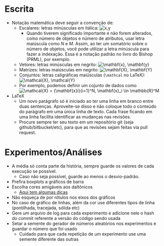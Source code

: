 # Escrita

- Notação matemática deve seguir a convenção de:
  - Escalares: letras minúsculas em itálica: ![x,y](https://render.githubusercontent.com/render/math?math=x%2Cy)
    - Quando tiverem significado importante e não forem alterados, como número de objetos e número de atributos, usar letra maiúscula como *N* e *M*. Assim, ao ter um somatório sobre o número de objetos, você pode utilizar a letra minúscula para fazer a indexação. Essa é a notação padrão no livro do Bishop (PRML), por exemplo.
  - Vetores: letras minúsculas em negrito: ![\mathbf{x}, \mathbf{y}](https://render.githubusercontent.com/render/math?math=%5Cmathbf%7Bx%7D%2C%20%5Cmathbf%7By%7D)
  - Matrizes: letras maiúsculas em negrito: ![\mathbf{X}, \mathbf{Y}](https://render.githubusercontent.com/render/math?math=%5Cmathbf%7BX%7D%2C%20%5Cmathbf%7BY%7D)
  - Conjuntos: letras caligráficas maiúsculas (`\mathcal` no LaTeX): ![\mathcal{X}, \mathcal{Y}](https://render.githubusercontent.com/render/math?math=%5Cmathcal%7BX%7D%2C%20%5Cmathcal%7BY%7D)
  - Por exemplo, podemos definir um cojunto de dados como ![\mathcal{X} = \{\mathbf{x}_i\}_{i=1}^N, \mathbf{x}_i \in \mathbb{R}^M](https://render.githubusercontent.com/render/math?math=%5Cmathcal%7BX%7D%20%3D%20%5C%7B%5Cmathbf%7Bx%7D_i%5C%7D_%7Bi%3D1%7D%5EN%2C%20%5Cmathbf%7Bx%7D_i%20%5Cin%20%5Cmathbb%7BR%7D%5EM)
- LaTeX
  - Um novo parágrafo só é iniciado ao ter uma linha em branco entre duas sentenças. 
  Aproveite-se disso e não coloque todo o conteúdo do parágrafo em uma única linha de texto. 
  Cada frase ficando em uma linha facilita identificar as mudanças nas revisões.
  - Procure sempre ter seu texto em um repositório git (seja github/bitbucket/etc), para que as revisões sejam feitas via pull request.

# Experimentos/Análises

- A média só conta parte da história, sempre guarde os valores de cada execução se possível.
  - Caso não seja possível, guarde ao menos o desvio-padrão.
- Prefira boxplots a gráficos de barra
- Escolha cores amigáveis aos daltônicos
  - [Aqui tem algumas dicas](https://thenode.biologists.com/data-visualization-with-flying-colors/research/)
- Não esqueça de por rótulos nos eixos dos gráficos
- No caso de gráfico de linhas, além da cor use diferentes tipos de linha (pontilhada, tracejada, sólida etc)
- Gere um arquivo de log para cada experimento e adicione nele o hash do commit referente a versão do código sendo usada
- Setar a semente do gerador de números aleatórios nos experimentos e guardar o número que foi usado
  - Cuidado para que cada repetição de um experimento use uma semente diferente das outras
  
